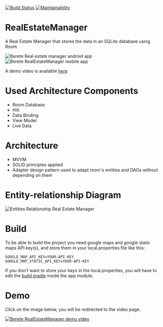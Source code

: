 [![Build Status](https://app.travis-ci.com/sitatec/RealEstateManager.svg?branch=master)](https://app.travis-ci.com/sitatec/RealEstateManager) [![Maintainability](https://api.codeclimate.com/v1/badges/7ebf01f657a570d9786f/maintainability)](https://codeclimate.com/github/sitatec/RealEstateManager/maintainability)
# RealEstateManager
A Real Estate Manager that stores the data in an SQLite database using Room.

![Berete Real estate manager android app](https://github.com/sitatec/RealEstateManager/blob/master/assets/real_estate_manager_banner.png)
![Berete RealEstateManager mobile app](https://github.com/sitatec/RealEstateManager/blob/master/assets/REM_banner_small_screens.png)


A demo video is available [here](#demo)
# Used Architecture Components
  - Room Database
  - Hilt
  - Data Binding
  - View Model
  - Live Data
  
# Architecture
  - MVVM  
  - SOLID principles applied
  - Adapter design pattern used to adapt room's entities and DAOs without depending on them
  
# Entity-relationship Diagram
![Entities Relationship Real Estate Manager](https://github.com/sitatec/RealEstateManager/blob/master/assets/EntityRelationship.png)

# Build
To be able to build the project you need google maps and google static maps API key(s), and store them in your local.properties file like this:
```
GOOGLE_MAP_API_KEY=YOUR-API-KEY
GOOGLE_MAP_STATIC_API_KEY=YOUR-API-KEY
```
If you don't want to store your keys in the local.properties, you will have to edit the [build.gradle](https://github.com/sitatec/RealEstateManager/blob/1e2c41261c4c2ac23369f2feed70bfa5cbe7afcc/app/build.gradle#L20) inside the app module.

# Demo
Click on the image below, you will be redirected to the video page.

[![Berete RealEstateManager demo video](https://github.com/sitatec/RealEstateManager/blob/master/assets/screenshot.png)](https://drive.google.com/file/d/1SF_6JI_yT3rFFQm07PMK87kTnIByZld6/view?usp=sharing)
